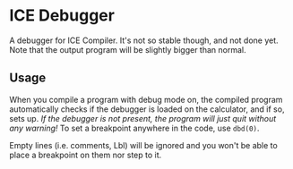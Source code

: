 # ICE Debugger
A debugger for ICE Compiler. It's not so stable though, and not done yet. Note that the output program will be slightly bigger than normal.

## Usage
When you compile a program with debug mode on, the compiled program automatically checks if the debugger is loaded on the calculator, and if so, sets up. *If the debugger is not present, the program will just quit without any warning!* To set a breakpoint anywhere in the code, use `dbd(0)`.

Empty lines (i.e. comments, Lbl) will be ignored and you won't be able to place a breakpoint on them nor step to it.